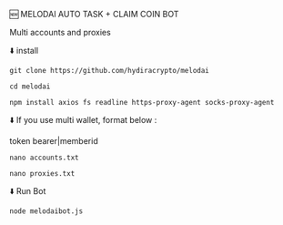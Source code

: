 🆕 MELODAI AUTO TASK + CLAIM COIN BOT

Multi accounts and proxies

⬇️ install 

```
git clone https://github.com/hydiracrypto/melodai
```

```
cd melodai
```

```
npm install axios fs readline https-proxy-agent socks-proxy-agent
```

⬇️ If you use multi wallet, format below :

token bearer|memberid

```
nano accounts.txt
```

```
nano proxies.txt
```

⬇️ Run Bot

```
node melodaibot.js
```
